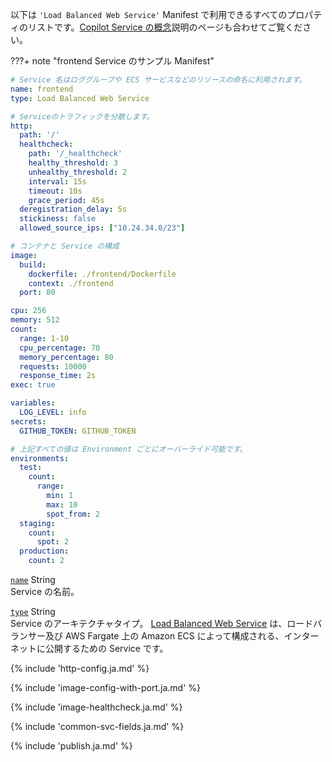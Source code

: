 以下は `'Load Balanced Web Service'` Manifest で利用できるすべてのプロパティのリストです。[Copilot Service の概念](../concepts/services.ja.md)説明のページも合わせてご覧ください。

???+ note "frontend Service のサンプル Manifest"

```yaml
# Service 名はロググループや ECS サービスなどのリソースの命名に利用されます。
name: frontend
type: Load Balanced Web Service

# Serviceのトラフィックを分散します。
http:
  path: '/'
  healthcheck:
    path: '/_healthcheck'
    healthy_threshold: 3
    unhealthy_threshold: 2
    interval: 15s
    timeout: 10s
    grace_period: 45s
  deregistration_delay: 5s
  stickiness: false
  allowed_source_ips: ["10.24.34.0/23"]

# コンテナと Service の構成
image:
  build:
    dockerfile: ./frontend/Dockerfile
    context: ./frontend
  port: 80

cpu: 256
memory: 512
count:
  range: 1-10
  cpu_percentage: 70
  memory_percentage: 80
  requests: 10000
  response_time: 2s
exec: true

variables:
  LOG_LEVEL: info
secrets:
  GITHUB_TOKEN: GITHUB_TOKEN

# 上記すべての値は Environment ごとにオーバーライド可能です。
environments:
  test:
    count:
      range:
        min: 1
        max: 10
        spot_from: 2
  staging:
    count:
      spot: 2
  production:
    count: 2
```

<a id="name" href="#name" class="field">`name`</a> <span class="type">String</span>  
Service の名前。

<div class="separator"></div>

<a id="type" href="#type" class="field">`type`</a> <span class="type">String</span>  
Service のアーキテクチャタイプ。 [Load Balanced Web Service](../concepts/services.ja.md#load-balanced-web-service) は、ロードバランサー及び AWS Fargate 上の Amazon ECS によって構成される、インターネットに公開するための Service です。

{% include 'http-config.ja.md' %}

{% include 'image-config-with-port.ja.md' %}

{% include 'image-healthcheck.ja.md' %}

{% include 'common-svc-fields.ja.md' %}

{% include 'publish.ja.md' %}
